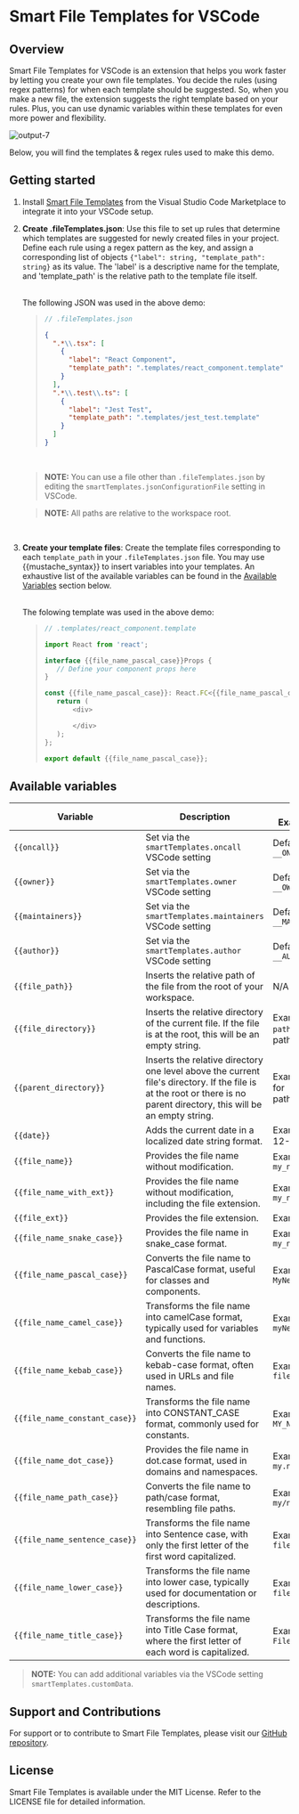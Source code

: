 # Smart File Templates for VSCode

## Overview

Smart File Templates for VSCode is an extension that helps you work faster by letting you create your own file templates. You decide the rules (using regex patterns) for when each template should be suggested. So, when you make a new file, the extension suggests the right template based on your rules. Plus, you can use dynamic variables within these templates for even more power and flexibility.

![output-7](https://github.com/tnesbitt210/smart-file-templates/assets/10647853/4912072f-82e8-4449-b8de-0cf605aa6a33)

Below, you will find the templates & regex rules used to make this demo.

## Getting started

1.  Install [Smart File Templates](https://marketplace.visualstudio.com/items?itemName=TrevorNesbitt.smart-file-templates) from the Visual Studio Code Marketplace to integrate it into your VSCode setup.
    <br>

2.  **Create .fileTemplates.json**: Use this file to set up rules that determine which templates are suggested for newly created files in your project. Define each rule using a regex pattern as the key, and assign a corresponding list of objects `{"label": string, "template_path": string}` as its value. The 'label' is a descriptive name for the template, and 'template_path' is the relative path to the template file itself.

    <br>
    The following JSON was used in the above demo:

    > ```js
    > // .fileTemplates.json
    > ```
    >
    > ```json
    > {
    >   ".*\\.tsx": [
    >     {
    >       "label": "React Component",
    >       "template_path": ".templates/react_component.template"
    >     }
    >   ],
    >   ".*\\.test\\.ts": [
    >     {
    >       "label": "Jest Test",
    >       "template_path": ".templates/jest_test.template"
    >     }
    >   ]
    > }
    > ```

    <br>

    > **NOTE:** You can use a file other than `.fileTemplates.json` by editing the `smartTemplates.jsonConfigurationFile` setting in VSCode.

    > **NOTE:** All paths are relative to the workspace root.

    <br>

3.  **Create your template files**: Create the template files corresponding to each `template_path` in your `.fileTemplates.json` file. You may use {{mustache_syntax}} to insert variables into your templates. An exhaustive list of the available variables can be found in the [Available Variables](#available-variables) section below.

    <br>
    The folowing template was used in the above demo:

    > ```js
    > // .templates/react_component.template
    >
    > import React from 'react';
    >
    > interface {{file_name_pascal_case}}Props {
    >    // Define your component props here
    > }
    >
    > const {{file_name_pascal_case}}: React.FC<{{file_name_pascal_case}}Props> = (props) => {
    >    return (
    >        <div>
    >
    >        </div>
    >    );
    > };
    >
    > export default {{file_name_pascal_case}};
    > ```

## Available variables

| Variable                      | Description                                                                                                                                                            | Default / Example Value                       |
| ----------------------------- | ---------------------------------------------------------------------------------------------------------------------------------------------------------------------- | --------------------------------------------- |
| `{{oncall}}`                  | Set via the `smartTemplates.oncall` VSCode setting                                                                                                                     | Default: `__ONCALL__`                         |
| `{{owner}}`                   | Set via the `smartTemplates.owner` VSCode setting                                                                                                                      | Default: `__OWNER__`                          |
| `{{maintainers}}`             | Set via the `smartTemplates.maintainers` VSCode setting                                                                                                                | Default: `__MAINTAINERS__`                    |
| `{{author}}`                  | Set via the `smartTemplates.author` VSCode setting                                                                                                                     | Default: `__AUTHOR__`                         |
| `{{file_path}}`               | Inserts the relative path of the file from the root of your workspace.                                                                                                 | N/A                                           |
| `{{file_directory}}`          | Inserts the relative directory of the current file. If the file is at the root, this will be an empty string.                                                          | Example: `path/to/my` for path/to/my/file.txt |
| `{{parent_directory}}`        | Inserts the relative directory one level above the current file's directory. If the file is at the root or there is no parent directory, this will be an empty string. | Example: `path/to` for path/to/my/file.txt    |
| `{{date}}`                    | Adds the current date in a localized date string format.                                                                                                               | Example: 2023-12-21                           |
| `{{file_name}}`    | Provides the file name without modification.                                                                                                                           | Example: `my_new_file`                        |
| `{{file_name_with_ext}}`    | Provides the file name without modification, including the file extension.                                                                                                                           | Example: `my_new_file.ts`                        |
| `{{file_ext}}`    | Provides the file extension.                                                                                                                           | Example: `ts`                        |
| `{{file_name_snake_case}}`    | Provides the file name in snake_case format.                                                                                                                           | Example: `my_new_file`                        |
| `{{file_name_pascal_case}}`   | Converts the file name to PascalCase format, useful for classes and components.                                                                                        | Example: `MyNewFile`                          |
| `{{file_name_camel_case}}`    | Transforms the file name into camelCase format, typically used for variables and functions.                                                                            | Example: `myNewFile`                          |
| `{{file_name_kebab_case}}`    | Converts the file name to kebab-case format, often used in URLs and file names.                                                                                        | Example: `my-new-file`                        |
| `{{file_name_constant_case}}` | Transforms the file name into CONSTANT_CASE format, commonly used for constants.                                                                                       | Example: `MY_NEW_FILE`                        |
| `{{file_name_dot_case}}`      | Provides the file name in dot.case format, used in domains and namespaces.                                                                                             | Example: `my.new.file`                        |
| `{{file_name_path_case}}`     | Converts the file name to path/case format, resembling file paths.                                                                                                     | Example: `my/new/file`                        |
| `{{file_name_sentence_case}}` | Transforms the file name into Sentence case, with only the first letter of the first word capitalized.                                                                 | Example: `My new file`                        |
| `{{file_name_lower_case}}`    | Transforms the file name into lower case, typically used for documentation or descriptions.                                                                            | Example: `my new file`                        |
| `{{file_name_title_case}}`    | Transforms the file name into Title Case format, where the first letter of each word is capitalized.                                                                   | Example: `My New File`                        |

> **NOTE:** You can add additional variables via the VSCode setting `smartTemplates.customData`.

## Support and Contributions

For support or to contribute to Smart File Templates, please visit our [GitHub repository](https://github.com/tnesbitt210/smart-file-templates).

## License

Smart File Templates is available under the MIT License. Refer to the LICENSE file for detailed information.
